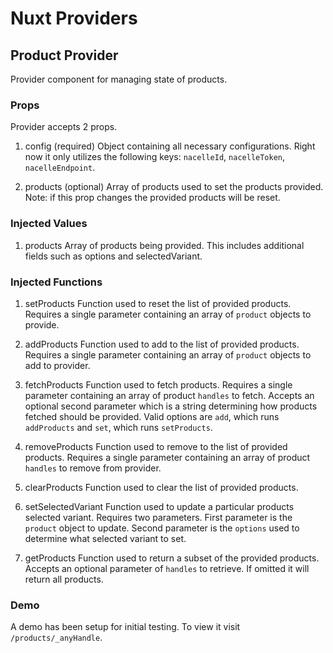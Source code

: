 # Nuxt Providers

## Product Provider
Provider component for managing state of products.

### Props
Provider accepts 2 props.

1. config (required)
Object containing all necessary configurations.  Right now it only utilizes the following keys: `nacelleId`, `nacelleToken`, `nacelleEndpoint`.

2. products (optional)
Array of products used to set the products provided.  Note: if this prop changes the provided products will be reset.


### Injected Values

1. products
Array of products being provided.  This includes additional fields such as options and selectedVariant.

### Injected Functions

1. setProducts
Function used to reset the list of provided products. Requires a single parameter containing an array of `product` objects to provide.

2. addProducts
Function used to add to the list of provided products. Requires a single parameter containing an array of `product` objects to add to provider.

3. fetchProducts
Function used to fetch products. 
Requires a single parameter containing an array of product `handles` to fetch.  Accepts an optional second parameter which is a string determining how products fetched should be provided.  Valid options are `add`, which runs `addProducts` and `set`, which runs `setProducts`. 

4. removeProducts
Function used to remove to the list of provided products.  Requires a single parameter containing an array of product `handles` to remove from provider.

5. clearProducts
Function used to clear the list of provided products.

6. setSelectedVariant
Function used to update a particular products selected variant.  Requires two parameters. First parameter is the `product` object to update.  Second parameter is the `options` used to determine what selected variant to set.

7. getProducts
Function used to return a subset of the provided products.  Accepts an optional parameter of `handles` to retrieve.  If omitted it will return all products.

### Demo
A demo has been setup for initial testing.  To view it visit `/products/_anyHandle`.